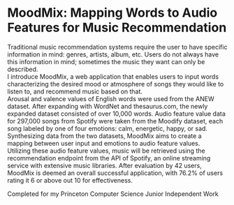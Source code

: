 # MoodMix: Mapping Words to Audio Features for Music Recommendation
Traditional music recommendation systems require the user to have specific information in mind: genres, artists, album, etc. Users do not always have this information in mind; sometimes the music they want can only be described. \
I introduce MoodMix, a web application that enables users to input words characterizing the desired mood or atmosphere of songs they would like to listen to, and recommend music based on that. \
Arousal and valence values of English words were used from the ANEW dataset. After expanding with WordNet and thesaurus.com, the newly expanded dataset consisted of over 10,000 words. Audio feature value data for 297,000 songs from Spotify were taken from the Moodify dataset, each song labeled by one of four emotions: calm, energetic, happy, or sad. Synthesizing data from the two datasets, MoodMix aims to create a mapping between user input and emotions to audio feature values. \
Utilizing these audio feature values, music will be retrieved using the recommendation endpoint from the API of Spotify, an online streaming service with extensive music libraries. After evaluation by 42 users, MoodMix is deemed an overall successful application, with 76.2% of users rating it 6 or above out 10 for effectiveness.

Completed for my Princeton Computer Science Junior Independent Work
